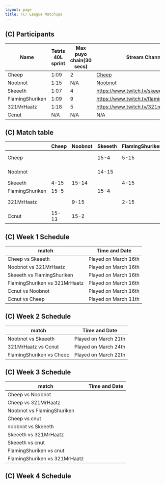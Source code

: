 ```yaml
---
layout: page
title: (C) League Matchups
---
```


## (C) Participants ##

<table>
  <thead>
    <tr>
      <th>Name</th>
	    <th>Tetris 40L sprint</th> 
	    <th>Max puyo chain(30 secs)</th>
	    <th>Stream Channel</th>
	    <th>Rating</th>
	    <th>score</th>
	</tr>
  </thead>	
<tbody>
    <tr>
      <td>Cheep</td>
      <td>1:09</td>
      <td>2</td>
       <td><a href="https://www.youtube.com/channel/UC5AeFoPMgHj8m5mh73lYx0Q?view_as=subscriber">Cheep</a></td>
      <td>2892</td>
     <td>0-3</td>
    </tr>
	<tr>
      <td>Noobnot</td>
      <td>1:15</td>
      <td>N/A</td>
       <td><a href="https://m.youtube.com/channel/UCj7UuNmSX_cewp0BvkwFbzA">Noobnot</a></td>
      <td>30,000</td>
     <td>1-15</td>
	</tr>
	<tr>
      <td>Skeeeth</td>
      <td>1:07</td>
      <td>4</td>
       <td><a href="https://www.twitch.tv/skeeeth">https://www.twitch.tv/skeeeth</a></td>
      <td>10,007</td>
     <td>3-15</td>
	</tr>
	<tr>
	<td>FlamingShuriken</td>
      <td>1:09</td>
      <td>9</td>
       <td><a href="https://www.twitch.tv/flamingshuriken873">https://www.twitch.tv/flamingshuriken873</a></td>
      <td>15,000</td>
     <td>1-15</td>
	</tr>
		<tr>
	<td>321MrHaatz</td>
      <td>1:18</td>
      <td>5</td>
       <td><a href="https://www.twitch.tv/321mrhaatz">https://www.twitch.tv/321mrhaatz</a></td>
      <td>6,200</td>
     <td>0-15</td>
	</tr>
	<tr>
	<td>Ccnut</td>
      <td>N/A</td>
      <td>N/A</td>
       <td>N/A</td>
      <td>N/A</td>
     <td> - </td>
	</tr>
  </tbody>
</table>


## (C) Match table

<table>
  <thead>
    <tr>
      <th></th>
      <th>Cheep</th>
      <th>Noobnot</th>
      <th>Skeeeth</th>
      <th>FlamingShuriken</th>
      <th>321MrHaatz</th>
      <th>Cnut</th>
      <th>W/L</th>
      <th>Score</th>
    </tr>
  </thead>
  <tbody>
    <tr>
      <td>Cheep</td>
      <td></td> <!---->
      <td></td> <!---->
      <td>15-4</td> <!---->
      <td>5-15</td> <!---->
      <td></td> <!---->
      <td>13-15</td> <!---->    
      <td>1-2</td> <!---->
      <td>-1</td> <!---->
    </tr>
	  <tr>
      <td>Noobnot</td>
      <td> </td> <!---->
      <td></td> <!---->
      <td>14-15</td> <!---->
      <td></td> <!---->
      <td>15-9</td> <!---->
      <td>2-15</td> <!---->  
      <td>1-2</td> <!---->
      <td>-8</td> <!---->
    </tr>
	   <tr>
      <td>Skeeeth</td>
      <td>4-15</td> <!---->
      <td>15-14</td> <!---->
      <td> </td> <!---->
      <td>4-15</td> <!---->
      <td></td> <!---->
      <td></td> <!---->
      <td>1-2</td> <!---->
      <td>-21</td> <!---->
    </tr>
	   <tr>
      <td>FlamingShuriken</td>
      <td>15-5</td> <!---->
      <td></td> <!---->
      <td>15-4</td> <!---->
      <td></td> <!---->
      <td>15-2</td> <!---->
      <td></td> <!---->
      <td>3-0</td> <!---->
      <td>+34</td> <!---->
    </tr>
	  	   <tr>
      <td>321MrHaatz</td>
      <td></td> <!---->
      <td>9-15</td> <!---->
      <td></td> <!---->
      <td>2-15</td> <!---->
      <td></td> <!---->
      <td>4-15</td> <!---->
      <td>0-3</td> <!---->
      <td>-30</td> <!---->
    </tr>
	   <tr>
      <td>Ccnut</td>
      <td>15-13</td> <!---->
      <td>15-2</td> <!---->
      <td> </td> <!---->
      <td></td> <!---->
      <td>15-4</td> <!---->
      <td></td> <!---->
      <td>3-0</td> <!---->
      <td>+26</td> <!---->
    </tr>
	</tbody>
</table>
	
	
## (C) Week 1 Schedule ##

<table>
  <thead>
    <tr>
      <th>match</th>
	    <th>Time and Date</th> 
	</tr>
  </thead>
	
<tbody>
    <tr>
      <td>Cheep	 vs Skeeeth</td>
      <td>Played on March 16th</td>
    </tr>
       <tr>
      <td>Noobnot vs 321MrHaatz</td>
      <td>Played on March 16th</td>
    </tr>
	 <tr>
      <td>Skeeeth vs FlamingShuriken</td>
      <td>Played on March 16th</td>
    </tr>
	 <tr>
      <td>FlamingShuriken vs 321MrHaatz</td>
      <td>Played on March 16th</td>
    </tr>
	 <tr>
      <td>Ccnut vs Noobnot</td>
      <td>Played on March 16th</td>
    </tr>
	 <tr>
      <td>Ccnut vs Cheep</td>
      <td>Played on March 11th</td>
    </tr>
  </tbody>
</table>


## (C) Week 2 Schedule ##
<table>
  <thead>
    <tr>
      <th>match</th>
	    <th>Time and Date</th> 
	</tr>
  </thead>
	
<tbody>
    <tr>
      <td>Noobnot vs Skeeeth</td>
      <td>Played on March 21th</td>
    </tr>
	<tr>
      <td>321MrHaatz vs Ccnut</td>
      <td>Played on March 24th</td>
    </tr>
	<tr>
      <td>FlamingShuriken vs Cheep</td>
      <td>Played on March 22th</td>
    </tr>
  </tbody>
</table>

## (C) Week 3 Schedule ##

<table>
  <thead>
    <tr>
      <th>match</th>
	    <th>Time and Date</th> 
	</tr>
  </thead>
	
<tbody>
    <tr>
      <td>Cheep vs Noobnot</td>
      <td></td>
    </tr>
    <tr>
      <td>Cheep vs 321MrHaatz</td>
      <td></td>
    </tr>
    <tr>
      <td>Noobnot vs FlamingShuriken</td>
      <td></td>
    </tr>
    <tr>
      <td>Cheep vs cnut</td>
      <td></td>
    </tr>
    <tr>
      <td>noobnot vs Skeeeth</td>
      <td></td>
    </tr>
    <tr>
      <td>Skeeeth vs 321MrHaatz</td>
      <td></td>
    </tr>
    <tr>
      <td>Skeeeth vs cnut</td>
      <td></td>
    </tr>
    <tr>
      <td>FlamingShuriken vs cnut</td>
      <td></td>
    </tr>
    <tr>
      <td>FlamingShuriken vs 321MrHaatz</td>
      <td></td>
    </tr>
  </tbody>
</table>

## (C) Week 4 Schedule ##


